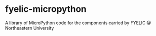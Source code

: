 # fyelic-micropython
A library of MicroPython code for the components carried by FYELIC @ Northeastern University
